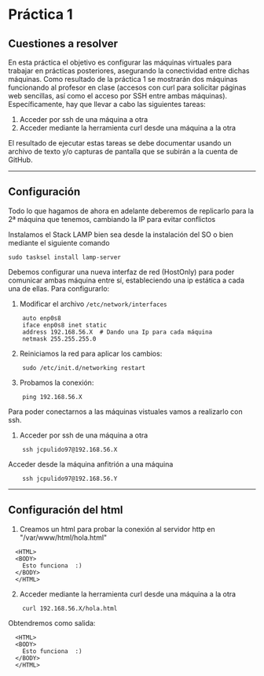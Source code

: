 # Práctica 1
## Cuestiones a resolver

En esta práctica el objetivo es configurar las máquinas virtuales para trabajar en prácticas posteriores, asegurando la conectividad entre dichas máquinas.
Como resultado de la práctica 1 se mostrarán dos máquinas funcionando al profesor en clase (accesos con curl para solicitar páginas web sencillas, así como el
acceso por SSH entre ambas máquinas).
Específicamente, hay que llevar a cabo las siguientes tareas:

1. Acceder por ssh de una máquina a otra
2. Acceder mediante la herramienta curl desde una máquina a la otra

El resultado de ejecutar estas tareas se debe documentar usando un archivo de texto y/o capturas de pantalla que se subirán a la cuenta de GitHub.

- - -

## Configuración

Todo lo que hagamos de ahora en adelante deberemos de replicarlo para la 2ª máquina que tenemos, cambiando la IP para evitar conflictos

Instalamos el Stack LAMP bien sea desde la instalación del SO o bien mediante el siguiente comando
```
sudo tasksel install lamp-server
```
Debemos configurar una nueva interfaz de red (HostOnly) para poder comunicar ambas máquina entre sí, estableciendo una ip estática a cada una de ellas. Para configurarlo:

1. Modificar el archivo  `/etc/network/interfaces`

```
    auto enp0s8
    iface enp0s8 inet static
    address 192.168.56.X  # Dando una Ip para cada máquina
    netmask 255.255.255.0 
```

2. Reiniciamos la red para aplicar los cambios:
```
    sudo /etc/init.d/networking restart 
```

3. Probamos la conexión:
```
    ping 192.168.56.X 
```

Para poder conectarnos a las máquinas vistuales vamos a realizarlo con ssh.

1. Acceder por ssh de una máquina a otra  

```
    ssh jcpulido97@192.168.56.X
```    

Acceder desde la máquina anfitrión a una máquina  

```
    ssh jcpulido97@192.168.56.Y
```    

- - -

## Configuración del html

1. Creamos un html para probar la conexión al servidor http en "/var/www/html/hola.html"
```
  <HTML>
  <BODY>
    Esto funciona  :)
  </BODY>
  </HTML>
```

2. Acceder mediante la herramienta curl desde una máquina a la otra   

```
    curl 192.168.56.X/hola.html
```    
Obtendremos como salida:
```
  <HTML>
  <BODY>
    Esto funciona  :)
  </BODY>
  </HTML>
```
